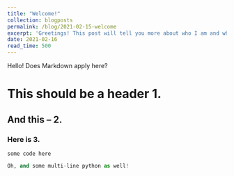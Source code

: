 ```yaml
---
title: "Welcome!"
collection: blogposts
permalink: /blog/2021-02-15-welcome
excerpt: 'Greetings! This post will tell you more about who I am and what you can expect from this blog.'
date: 2021-02-16
read_time: 500
---
```


Hello! Does Markdown apply here?

# This should be a header 1.
## And this – 2.
### Here is 3.

`some code here`

```python
Oh, and some multi-line python as well!
```
